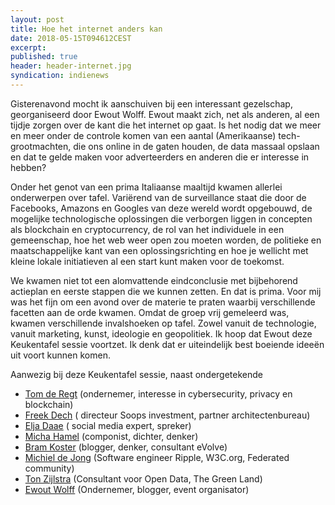 ```yaml
---
layout: post
title: Hoe het internet anders kan
date: 2018-05-15T094612CEST
excerpt:
published: true
header: header-internet.jpg
syndication: indienews
---
```

Gisterenavond mocht ik aanschuiven bij een interessant gezelschap, georganiseerd door Ewout Wolff. Ewout maakt zich, net als anderen, al een tijdje zorgen over de kant die het internet op gaat. Is het nodig dat we meer en meer onder de controle komen van een aantal (Amerikaanse) tech-grootmachten, die ons online in de gaten houden, de data massaal opslaan en dat te gelde maken voor adverteerders en anderen die er interesse in hebben?

Onder het genot van een prima Italiaanse maaltijd kwamen allerlei onderwerpen over tafel. Variërend van de surveillance staat die door de Facebooks, Amazons en Googles van deze wereld wordt opgebouwd, de mogelijke technologische oplossingen die verborgen liggen in concepten als blockchain en cryptocurrency, de rol van het individuele in een gemeenschap, hoe het web weer open zou moeten worden, de politieke en maatschappelijke kant van een oplossingsrichting en hoe je wellicht met kleine lokale initiatieven al een start kunt maken voor de toekomst.

We kwamen niet tot een alomvattende eindconclusie met bijbehorend actieplan en eerste stappen die we kunnen zetten. En dat is prima. Voor mij was het fijn om een avond over de materie te praten waarbij verschillende facetten aan de orde kwamen. Omdat de groep vrij gemeleerd was, kwamen verschillende invalshoeken op tafel. Zowel vanuit de technologie, vanuit marketing, kunst, ideologie en geopolitiek. Ik hoop dat Ewout deze Keukentafel sessie voortzet. Ik denk dat er uiteindelijk best boeiende ideeën uit voort kunnen komen. 

Aanwezig bij deze Keukentafel sessie, naast ondergetekende

* [Tom de Regt](https://www.linkedin.com/in/tom-de-regt/) (ondernemer, interesse in cybersecurity, privacy en blockchain)
* [Freek Dech](https://www.linkedin.com/in/dechnology/) ( directeur Soops investment, partner architectenbureau)
* [Elja Daae](https://www.linkedin.com/in/eljadaae/) ( social media expert, spreker) 
* [Micha Hamel](https://www.linkedin.com/in/micha-hamel-54572a44/) (componist, dichter, denker)
* [Bram Koster](https://www.linkedin.com/in/bramkoster/) (blogger, denker, consultant eVolve)
* [Michiel de Jong](https://www.linkedin.com/in/michielbdejong/) (Software engineer Ripple, W3C.org, Federated community)
* [Ton Zijlstra](https://www.linkedin.com/in/tonzijlstra/) (Consultant voor Open Data, The Green Land) 
* [Ewout Wolff](https://www.linkedin.com/in/ewoutwolff/) (Ondernemer, blogger, event organisator)